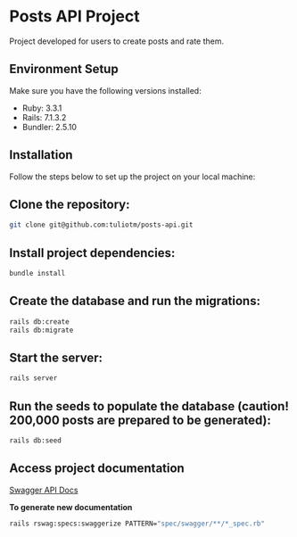# Posts API Project

Project developed for users to create posts and rate them.

## Environment Setup

Make sure you have the following versions installed:

- Ruby: 3.3.1
- Rails: 7.1.3.2
- Bundler: 2.5.10

## Installation

Follow the steps below to set up the project on your local machine:

## Clone the repository:

```bash
git clone git@github.com:tuliotm/posts-api.git
```

## Install project dependencies:
```bash
bundle install
```

## Create the database and run the migrations:
```bash
rails db:create
rails db:migrate
```

## Start the server:
```bash
rails server
```

## Run the seeds to populate the database (caution! 200,000 posts are prepared to be generated):
```bash
rails db:seed
```

## Access project documentation
[Swagger API Docs](http://localhost:3000/api-docs/index.html)

**To generate new documentation**
```bash
rails rswag:specs:swaggerize PATTERN="spec/swagger/**/*_spec.rb"
```